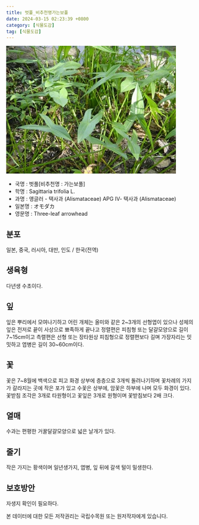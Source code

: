 ```yaml
---
title: 벗풀_비추천명가는보풀
date: 2024-03-15 02:23:39 +0800
category: [식물도감]
tag: [식물도감]
---
```




![벗풀[비추천명 : 가는보풀]](/assets/img/fileUpload/plants/basic/Alismataceae/Sagittaria/11974/1_th2.JPG)
- 국명 : 벗풀[비추천명 : 가는보풀]
- 학명 : Sagittaria trifolia L.
- 과명 : 앵글러 - 택사과 (Alismataceae) APG Ⅳ- 택사과 (Alismataceae)
- 일본명 : オモダカ
- 영문명 : Three-leaf arrowhead


## 분포
일본, 중국, 러시아, 대만, 인도 / 한국(전역) 
## 생육형
다년생 수초이다.
## 잎
잎은 뿌리에서 모여나기하고 어린 개체는 올미와 같은 2~3개의 선형엽이 있으나 성체의 잎은 전저로 끝이 사상으로 뾰족하게 끝나고 정렬편은 피침형 또는 달걀모양으로 길이 7~15cm이고 측렬편은 선형 또는 장타원상 피침형으로 정렬편보다 길며 가장자리는 밋밋하고 엽병은 길이 30~60cm이다.
## 꽃
꽃은 7~8월에 백색으로 피고 화경 상부에 층층으로 3개씩 돌려나기하며 꽃차례의 가지가 갈라지는 곳에 작은 포가 있고 수꽃은 상부에, 암꽃은 하부에 나며 모두 화경이 있다. 꽃받침 조각은 3개로 타원형이고 꽃잎은 3개로 원형이며 꽃받침보다 2배 크다.
## 열매
수과는 편평한 거꿀달걀모양으로 넓은 날개가 있다.
## 줄기
작은 가지는 황색이며 일년생가지, 엽병, 잎 뒤에 갈색 털이 밀생한다.
## 보호방안
자생지 확인이 필요하다.






본 데이터에 대한 모든 저작권리는 국립수목원 또는 원저작자에게 있습니다.
